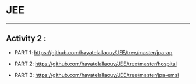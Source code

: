 # JEE
------------------------------------------
Activity 2 :
-----------------------------------------------

+ PART 1:
   https://github.com/hayatelallaouy/JEE/tree/master/jpa-ap
   

+ PART 2:
https://github.com/hayatelallaouy/JEE/tree/master/hospital

+ PART 3:
https://github.com/hayatelallaouy/JEE/tree/master/jpa-emsi
